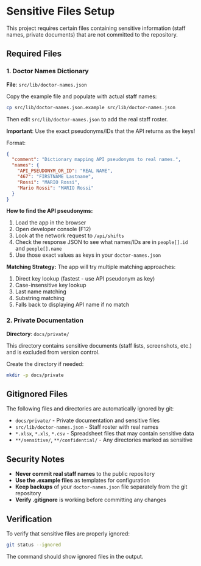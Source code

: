# Sensitive Files Setup

This project requires certain files containing sensitive information (staff names, private documents) that are not committed to the repository.

## Required Files

### 1. Doctor Names Dictionary

**File**: `src/lib/doctor-names.json`

Copy the example file and populate with actual staff names:

```bash
cp src/lib/doctor-names.json.example src/lib/doctor-names.json
```

Then edit `src/lib/doctor-names.json` to add the real staff roster.

**Important**: Use the exact pseudonyms/IDs that the API returns as the keys!

Format:

```json
{
  "comment": "Dictionary mapping API pseudonyms to real names.",
  "names": {
    "API_PSEUDONYM_OR_ID": "REAL NAME",
    "467": "FIRSTNAME Lastname",
    "Rossi": "MARIO Rossi",
    "Mario Rossi": "MARIO Rossi"
  }
}
```

**How to find the API pseudonyms:**
1. Load the app in the browser
2. Open developer console (F12)
3. Look at the network request to `/api/shifts`
4. Check the response JSON to see what names/IDs are in `people[].id` and `people[].name`
5. Use those exact values as keys in your `doctor-names.json`

**Matching Strategy:**
The app will try multiple matching approaches:
1. Direct key lookup (fastest - use API pseudonym as key)
2. Case-insensitive key lookup
3. Last name matching
4. Substring matching
5. Falls back to displaying API name if no match

### 2. Private Documentation

**Directory**: `docs/private/`

This directory contains sensitive documents (staff lists, screenshots, etc.) and is excluded from version control.

Create the directory if needed:

```bash
mkdir -p docs/private
```

## Gitignored Files

The following files and directories are automatically ignored by git:

- `docs/private/` - Private documentation and sensitive files
- `src/lib/doctor-names.json` - Staff roster with real names
- `*.xlsx`, `*.xls`, `*.csv` - Spreadsheet files that may contain sensitive data
- `**/sensitive/`, `**/confidential/` - Any directories marked as sensitive

## Security Notes

- **Never commit real staff names** to the public repository
- **Use the .example files** as templates for configuration
- **Keep backups** of your `doctor-names.json` file separately from the git repository
- **Verify .gitignore** is working before committing any changes

## Verification

To verify that sensitive files are properly ignored:

```bash
git status --ignored
```

The command should show ignored files in the output.
